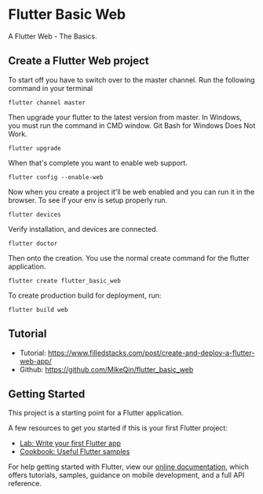 # Flutter Basic Web

A Flutter Web - The Basics.

## Create a Flutter Web project

To start off you have to switch over to the master channel. Run the following command in your terminal

```
flutter channel master
```

Then upgrade your flutter to the latest version from master. In Windows, you must run the command in CMD window. Git Bash for Windows Does Not Work.

```
flutter upgrade
```

When that's complete you want to enable web support.

```
flutter config --enable-web
```

Now when you create a project it'll be web enabled and you can run it in the browser. To see if your env is setup properly run.

```
flutter devices
```

Verify installation, and devices are connected.

```
flutter doctor
```

Then onto the creation. You use the normal create command for the flutter application.

```
flutter create flutter_basic_web
```

To create production build for deployment, run:

```
flutter build web
```

## Tutorial

* Tutorial: https://www.filledstacks.com/post/create-and-deploy-a-flutter-web-app/
* Github: https://github.com/MikeQin/flutter_basic_web

## Getting Started

This project is a starting point for a Flutter application.

A few resources to get you started if this is your first Flutter project:

- [Lab: Write your first Flutter app](https://flutter.dev/docs/get-started/codelab)
- [Cookbook: Useful Flutter samples](https://flutter.dev/docs/cookbook)

For help getting started with Flutter, view our
[online documentation](https://flutter.dev/docs), which offers tutorials,
samples, guidance on mobile development, and a full API reference.
